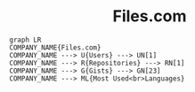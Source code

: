 <h1 align="center">Files.com</h1>

```mermaid
graph LR
COMPANY_NAME{Files.com}
COMPANY_NAME ---> U{Users} ---> UN[1]
COMPANY_NAME ---> R{Repositories} ---> RN[1]
COMPANY_NAME ---> G{Gists} ---> GN[23]
COMPANY_NAME ---> ML{Most Used<br>Languages}
```
